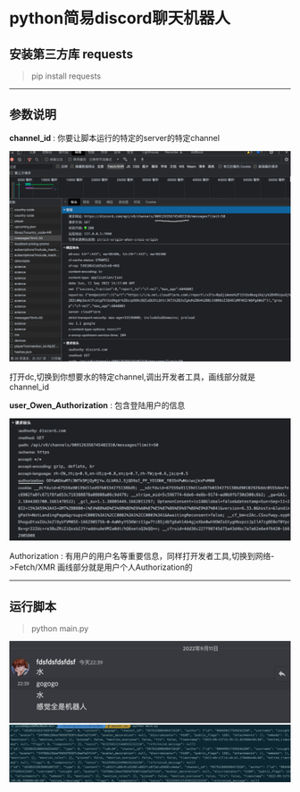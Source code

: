 # python简易discord聊天机器人

## 安装第三方库 requests
> pip install requests
******
## 参数说明
**channel_id** : 你要让脚本运行的特定的server的特定channel

![channel_id](WX20220911-221807@2x.png)

打开dc,切换到你想要水的特定channel,调出开发者工具，画线部分就是channel_id


**user_Owen_Authorization** : 包含登陆用户的信息



![user_Owen_Authorization](WX20220911-222511@2x.png)

Authorization : 有用户的用户名等重要信息，同样打开发者工具,切换到网络->Fetch/XMR 画线部分就是用户个人Authorization的



****************************************************************

## 运行脚本
> python main.py
>
![Results](WX20220911-224056@2x.png)
![log](WX20220911-224117@2x.png)